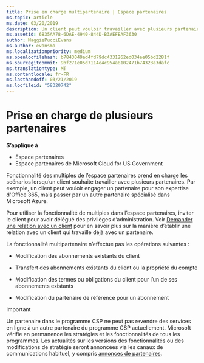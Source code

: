 ```yaml
---
title: Prise en charge multipartenaire | Espace partenaires
ms.topic: article
ms.date: 03/20/2019
description: Un client peut vouloir travailler avec plusieurs partenaires du programme Fournisseur de solutions Cloud, spécialisés dans différents services.
ms.assetid: 6835AA78-6DAE-4940-844D-B3AEFEAF3630
author: MaggiePucciEvans
ms.author: evansma
ms.localizationpriority: medium
ms.openlocfilehash: b7843049ad4fd79dc4331262ed034ee05bd2281f
ms.sourcegitcommit: 9bf271e05d7114e4c954a8102471b74323a3dafc
ms.translationtype: MT
ms.contentlocale: fr-FR
ms.lasthandoff: 03/21/2019
ms.locfileid: "58320742"
---
```

# <a name="multi-partner-support"></a>Prise en charge de plusieurs partenaires

**S’applique à**

-  Espace partenaires
-  Espace partenaires de Microsoft Cloud for US Government

Fonctionnalité des multiples de l’espace partenaires prend en charge les scénarios lorsqu’un client souhaite travailler avec plusieurs partenaires. Par exemple, un client peut vouloir engager un partenaire pour son expertise d'Office 365, mais passer par un autre partenaire spécialisé dans Microsoft Azure.

Pour utiliser la fonctionnalité de multiples dans l’espace partenaires, inviter le client pour avoir délégué des privilèges d’administration. Voir [Demander une relation avec un client](request-a-relationship-with-a-customer.md) pour en savoir plus sur la manière d’établir une relation avec un client qui travaille déjà avec un partenaire.

La fonctionnalité multipartenaire n’effectue pas les opérations suivantes&nbsp;:

- Modification des abonnements existants du client

- Transfert des abonnements existants du client ou la propriété du compte

- Modification des termes ou obligations du client pour l’un de ses abonnements existants

- Modification du partenaire de référence pour un abonnement

> [!IMPORTANT]  
> Un partenaire dans le programme CSP ne peut pas revendre des services en ligne à un autre partenaire du programme CSP actuellement. Microsoft vérifie en permanence les stratégies et les fonctionnalités de tous les programmes. Les actualités sur les versions des fonctionnalités ou des modifications de stratégie seront annoncées via les canaux de communications habituel, y compris [annonces de partenaires](https://partner.microsoft.com/en-us/pcv/announcements).